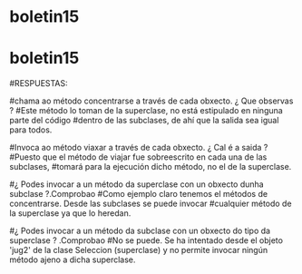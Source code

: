 # boletin15
# boletin15
#RESPUESTAS:

#chama ao método concentrarse a través de cada obxecto. ¿ Que observas ?
#Este método lo toman de la superclase, no está estipulado en ninguna parte del código
#dentro de las subclases, de ahí que la salida sea igual para todos.



#Invoca ao método viaxar a través de cada obxecto. ¿ Cal é a saida ?
#Puesto que el método de viajar fue sobreescrito en cada una de las subclases,
#tomará para la ejecución dicho método, no el de la superclase.

#¿ Podes invocar a un método da superclase con un obxecto dunha subclase ?.Comprobao
#Como ejemplo claro tenemos el métodos de concentrarse. Desde las subclases se puede invocar
#cualquier método de la superclase ya que lo heredan.

#¿ Podes invocar a un método da subclase con un obxecto do tipo da superclase ? .Comprobao
#No se puede. Se ha intentado desde el objeto 'jug2' de la clase Seleccion (superclase) y no permite invocar ningún método ajeno a dicha superclase.
